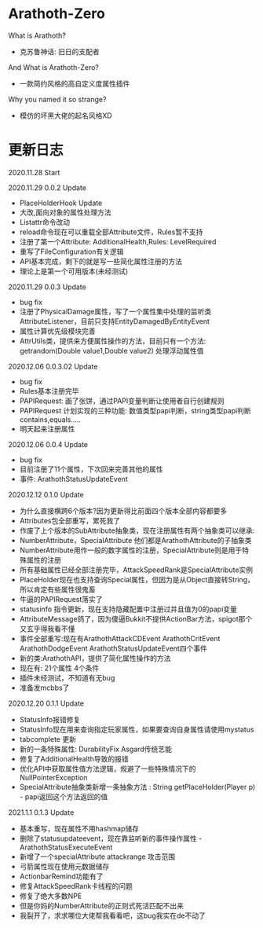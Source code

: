 # Arathoth-Zero
What is Arathoth?
- 克苏鲁神话: 旧日的支配者

And What is Arathoth-Zero?
- 一款简约风格的高自定义度属性插件

Why you named it so strange?
- 模仿的坏黑大佬的起名风格XD

# 更新日志
2020.11.28 Start

2020.11.29 0.0.2 Update
- PlaceHolderHook Update
- 大改,面向对象的属性处理方法
- Listattr命令改动
- reload命令现在可以重载全部Attribute文件，Rules暂不支持
- 注册了第一个Attribute: AdditionalHealth,Rules: LevelRequired
- 重写了FileConfiguration有关逻辑
- API基本完成，剩下的就是写一些简化属性注册的方法
- 理论上是第一个可用版本(未经测试)

2020.11.29 0.0.3 Update
- bug fix
- 注册了PhysicalDamage属性，写了一个属性集中处理的监听类AttributeListener，目前只支持EntityDamagedByEntityEvent
- 属性计算优先级模块完善
- AttrUtils类，提供来方便属性操作的方法，目前只有一个方法: getrandom(Double value1,Double value2) 处理浮动属性值

2020.12.06 0.0.3.02 Update
- bug fix
- Rules基本注册完毕
- PAPIRequest: 画了张饼，通过PAPI变量判断让使用者自行创建规则
- PAPIRequest 计划实现的三种功能: 数值类型papi判断，string类型papi判断 contains,equals.....
- 明天起来注册属性

2020.12.06 0.0.4 Update
- bug fix
- 目前注册了11个属性，下次回来完善其他的属性
- 事件: ArathothStatusUpdateEvent

2020.12.12 0.1.0 Update
- 为什么直接横跨6个版本?因为更新得比前面四个版本全部内容都要多
- Attributes包全部重写，累死我了
- 作废了上个版本的SubAttribute抽象类，现在注册属性有两个抽象类可以继承:
- NumberAttribute，SpecialAttribute 他们都是ArathothAttribute的子抽象类
- NumberAttribute用作一般的数字属性的注册，SpecialAttribute则是用于特殊属性的注册
- 所有基础属性已经全部注册完毕，AttackSpeedRank是SpecialAttribute实例
- PlaceHolder现在也支持查询Special属性，但因为是从Object直接转String，所以肯定有些属性很鬼畜
- 牛逼的PAPIRequest落实了
- statusinfo 指令更新，现在支持隐藏配置中注册过并且值为0的papi变量
- AttributeMessage鸽了，因为傻逼Bukkit不提供ActionBar方法，spigot那个又玄乎得我看不懂
- 事件全部重写:现在有ArathothAttackCDEvent ArathothCritEvent ArathothDodgeEvent ArathothStatusUpdateEvent四个事件
- 新的类:ArathothAPI，提供了简化属性操作的方法
- 现在有: 21个属性 4个条件
- 插件未经测试，不知道有无bug
- 准备发mcbbs了

2020.12.20 0.1.1 Update
- StatusInfo报错修复
- StatusInfo现在用来查询指定玩家属性，如果要查询自身属性请使用mystatus
- tabcomplete 更新
- 新的一条特殊属性: DurabilityFix  Asgard传统艺能
- 修复了AdditionalHealth导致的报错
- 优化API中获取属性值方法逻辑，规避了一些特殊情况下的NullPointerException
- SpecialAttribute抽象类新增一条抽象方法 : String getPlaceHolder(Player p) - papi返回这个方法返回的值

2021.1.1 0.1.3 Update
- 基本重写，现在属性不用hashmap储存
- 删除了statusupdateevent，现在靠监听新的事件操作属性 - ArathothStatusExecuteEvent
- 新增了一个specialAttribute attackrange 攻击范围
- 弓箭属性现在使用元数据储存
- ActionbarRemind功能有了
- 修复AttackSpeedRank卡线程的问题
- 修复了绝大多数NPE
- 但是你妈的NumberAttribute的正则式死活匹配不出来
- 我裂开了，求求哪位大佬帮我看看吧，这bug我实在de不动了
